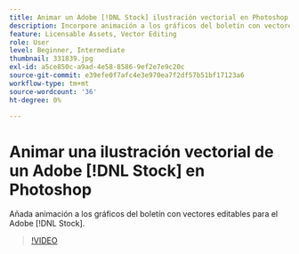```yaml
---
title: Animar un Adobe [!DNL Stock] ilustración vectorial en Photoshop
description: Incorpore animación a los gráficos del boletín con vectores editables para el Adobe  [!DNL Stock]
feature: Licensable Assets, Vector Editing
role: User
level: Beginner, Intermediate
thumbnail: 331839.jpg
exl-id: a5ce850c-a9ad-4e58-8586-9ef2e7e9c20c
source-git-commit: e39efe0f7afc4e3e970ea7f2df57b51bf17123a6
workflow-type: tm+mt
source-wordcount: '36'
ht-degree: 0%

---
```


# Animar una ilustración vectorial de un Adobe [!DNL Stock] en Photoshop

Añada animación a los gráficos del boletín con vectores editables para el Adobe [!DNL Stock].

>[!VIDEO](https://video.tv.adobe.com/v/331839?hidetitle=true)
